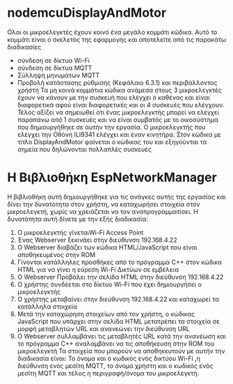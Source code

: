 # nodemcuDisplayAndMotor
 Ολοι οι μικροελεγκτές  έχουν κοινό ένα μεγάλο κομμάτι κώδικα. Αυτό το κομμάτι είναι ο σκελετός της εφαρμογής και αποτελείτε από τις παρακάτω διαδικασίες
*	σύνδεση σε δίκτυα Wi-Fi
*	σύνδεση σε δίκτυα MQTT
*	Σύλληψη μηνυμάτων MQTT
*	Προβολή κατάστασης ρύθμισης (Κεφάλαιο 6.3.1) και περιβάλλοντος χρήστη
Τα μη κοινά κομμάτια κώδικα ανάμεσα στους 3 μικροελεγκτές έχουν να κάνουν με την συσκευή που ελέγχει ο καθένας και είναι διαφορετικά αφού είναι διαφορετικές και οι 4 συσκευές που ελέγχουν. Τέλος αξίζει να σημειωθεί ότι ένας μικροελεγκτής μπορεί να ελέγχει παραπάνω από 1 συσκευές και να είναι συμβατός με το οικοσύστημα που δημιουργήθηκε σε αυτήν την εργασία. Ο μικροελεγκτής που ελέγχει την Οθόνη ILI9341 ελέγχει και έναν κινητήρα. Στον κώδικα με τίτλο DisplayAndMotor φαίνεται ο κώδικας του και εξηγούνται τα σημεία που δηλώνονται πολλαπλές συσκευές
# H Βιβλιοθήκη EspNetworkManager 
Η βιβλιοθήκη αυτή δημιουργήθηκε για τις ανάγκες αυτής της εργασίας και δίνει την δυνατότητα στον χρήστη, να καταχωρήσει στοιχεία στον μικροελεγκτή, χωρίς να χρειάζεται να τον αναπρογραμματίσει. Η δυνατότητα αυτή δίνετε με την εξής διαδικασία:
1.	Ο μικροελεγκτής γίνεταιWi-Fi Access Point
2.	Ένας Webserver ξεκινάει στην διεύθυνση 192.168.4.22
3.	Ο Webserver διαβάζει των κώδικα HTML/JavaScript που είναι αποθηκευμένος στην ROM
4.	Γίνονται κατάλληλες προσθήκες από το πρόγραμμα C++ στον κώδικα HTML για να γίνει η εύρεση Wi-Fi Δικτύων σε εμβέλεια 
5.	Ο Webserver Προβάλει την σελίδα HTML στην διεύθυνση 192.168.4.22
6.	Ο χρήστης συνδέεται στο δίκτυο Wi-Fi που έχει δημιουργήσει ο μικροελεγκτής
7.	Ο χρήστης μεταβαίνει στην διεύθυνση 192.168.4.22 και καταχωρεί τα κατάλληλα στοιχεία
8.	Μετά την καταχώρηση στοιχείων από τον χρήστη, ο κώδικας JavaScript που υπάρχει στην σελίδα HTML μετατρέπει τα στοιχεία σε μορφή μεταβλητών URL  και ανανεώνει την διεύθυνση URL
9.	O Webserver συλλαμβάνει τις μεταβλητές URL κατά την ανανέωση και το πρόγραμμα C++ αναλαμβάνει να τις αποθήκευση στην ROM του μικροελεγκτή
Τα στοιχεία που μπορούν να αποθηκευτούν με αυτήν την διαδικασία είναι: Το όνομα  και ο κωδικός ενός δικτύου Wi-Fi ,η διεύθυνση ενός μεσίτη MQTT, το όνομα χρήστη και ο κωδικός ενός μεσίτη MQTT και τέλος η περιγραφή/όνομα του μικροελεγκτή.
